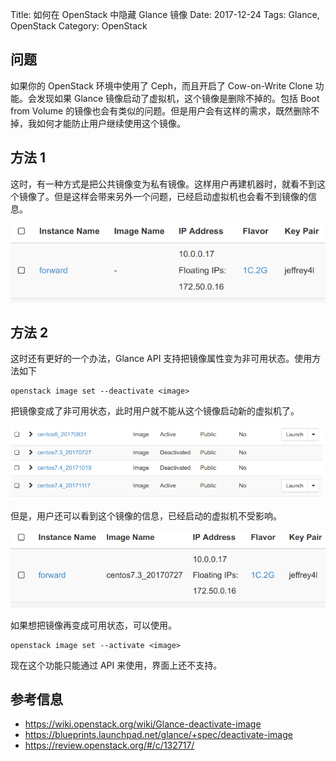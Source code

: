 Title: 如何在 OpenStack 中隐藏 Glance 镜像
Date: 2017-12-24
Tags: Glance, OpenStack
Category: OpenStack

## 问题
如果你的 OpenStack 环境中使用了 Ceph，而且开启了 Cow-on-Write Clone 功能。会发现如果 Glance 镜像启动了虚拟机，这个镜像是删除不掉的。包括 Boot from Volume 的镜像也会有类似的问题。但是用户会有这样的需求，既然删除不掉，我如何才能防止用户继续使用这个镜像。

## 方法 1

这时，有一种方式是把公共镜像变为私有镜像。这样用户再建机器时，就看不到这个镜像了。但是这样会带来另外一个问题，已经启动虚拟机也会看不到镜像的信息。

![instance-without-image-info](images/glance-deactivate/instance-without-image-info.png)

## 方法 2

这时还有更好的一个办法，Glance API 支持把镜像属性变为非可用状态。使用方法如下

    openstack image set --deactivate <image>

把镜像变成了非可用状态，此时用户就不能从这个镜像启动新的虚拟机了。

![image-can-not-boot](images/glance-deactivate/image-can-not-boot.png)

但是，用户还可以看到这个镜像的信息，已经启动的虚拟机不受影响。

![instance-without-image-info](images/glance-deactivate/instance-with-image-info.png)


如果想把镜像再变成可用状态，可以使用。

    openstack image set --activate <image>

现在这个功能只能通过 API 来使用，界面上还不支持。

## 参考信息

* https://wiki.openstack.org/wiki/Glance-deactivate-image
* https://blueprints.launchpad.net/glance/+spec/deactivate-image
* https://review.openstack.org/#/c/132717/
